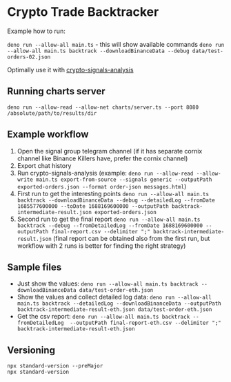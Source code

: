 # Crypto Trade Backtracker

Example how to run:

`deno run --allow-all main.ts` - this will show available commands
`deno run --allow-all main.ts backtrack --downloadBinanceData --debug data/test-orders-02.json`

Optimally use it with [crypto-signals-analysis](../crypto-signals-analysis)

## Running charts server

`deno run --allow-read --allow-net charts/server.ts --port 8080 /absolute/path/to/results/dir`

## Example workflow

1. Open the signal group telegram channel (if it has separate cornix channel like Binance Killers have, prefer the cornix channel)
2. Export chat history
3. Run crypto-signals-analysis
 (example: `deno run --allow-read --allow-write main.ts export-from-source --signals generic --outputPath exported-orders.json --format order-json messages.html`)
4. First run to get the interesting points
 `deno run --allow-all main.ts backtrack --downloadBinanceData --debug --detailedLog --fromDate 1685577600000 --toDate 1688169600000 --outputPath backtrack-intermediate-result.json exported-orders.json`
5. Second run to get the final report
 `deno run --allow-all main.ts backtrack --debug --fromDetailedLog --fromDate 1688169600000 --outputPath final-report.csv --delimiter ";" backtrack-intermediate-result.json`
 (final report can be obtained also from the first run, but workflow with 2 runs is better for finding the right strategy)

## Sample files

- Just show the values: `deno run --allow-all main.ts backtrack --downloadBinanceData data/test-order-eth.json`
- Show the values and collect detailed log data: `deno run --allow-all main.ts backtrack --detailedLog --downloadBinanceData --outputPath backtrack-intermediate-result-eth.json data/test-order-eth.json`
- Get the csv report:  `deno run --allow-all main.ts backtrack --fromDetailedLog  --outputPath final-report-eth.csv --delimiter ";" backtrack-intermediate-result-eth.json`

## Versioning

```text
npx standard-version --preMajor
npx standard-version
```
